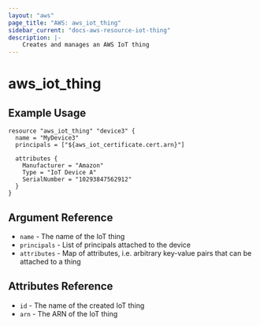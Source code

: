 ```yaml
---
layout: "aws"
page_title: "AWS: aws_iot_thing"
sidebar_current: "docs-aws-resource-iot-thing"
description: |-
    Creates and manages an AWS IoT thing
---
```


# aws\_iot\_thing

## Example Usage

```
resource "aws_iot_thing" "device3" {
  name = "MyDevice3"
  principals = ["${aws_iot_certificate.cert.arn}"]

  attributes {
    Manufacturer = "Amazon"
    Type = "IoT Device A"
    SerialNumber = "10293847562912"
  }
}
```

## Argument Reference

* `name` - The name of the IoT thing
* `principals` - List of principals attached to the device
* `attributes` - Map of attributes, i.e. arbitrary key-value pairs that can be attached to a thing


## Attributes Reference

* `id` - The name of the created IoT thing
* `arn` - The ARN of the IoT thing
